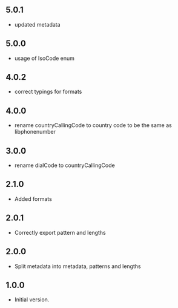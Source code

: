 ## 5.0.1
- updated metadata

## 5.0.0

- usage of IsoCode enum

## 4.0.2

- correct typings for formats

## 4.0.0

- rename countryCallingCode to country code to be the same as libphonenumber

## 3.0.0

- rename dialCode to countryCallingCode

## 2.1.0

- Added formats

## 2.0.1

- Correctly export pattern and lengths

## 2.0.0

- Split metadata into metadata, patterns and lengths

## 1.0.0

- Initial version.
